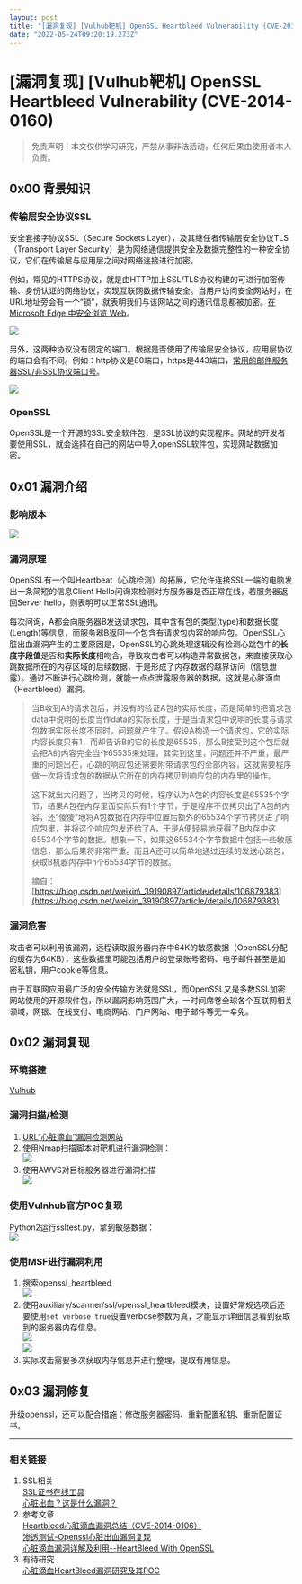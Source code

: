 ```yaml
---
layout: post
title: "[漏洞复现] [Vulhub靶机] OpenSSL Heartbleed Vulnerability (CVE-2014-0160)"
date: "2022-05-24T09:20:19.273Z"
---
```

\[漏洞复现\] \[Vulhub靶机\] OpenSSL Heartbleed Vulnerability (CVE-2014-0160)
======================================================================

> 免责声明：本文仅供学习研究，严禁从事非法活动，任何后果由使用者本人负责。

0x00 背景知识
---------

### 传输层安全协议SSL

安全套接字协议SSL（Secure Sockets Layer），及其继任者传输层安全协议TLS（Transport Layer Security）是为网络通信提供安全及数据完整性的一种安全协议，它们在传输层与应用层之间对网络连接进行加密。

例如，常见的HTTPS协议，就是由HTTP加上SSL/TLS协议构建的可进行加密传输、身份认证的网络协议，实现互联网数据传输安全。当用户访问安全网站时，在URL地址旁会有一个“锁”，就表明我们与该网站之间的通讯信息都被加密。[在 Microsoft Edge 中安全浏览 Web](https://support.microsoft.com/zh-cn/microsoft-edge/%E5%9C%A8-microsoft-edge-%E4%B8%AD%E5%AE%89%E5%85%A8%E6%B5%8F%E8%A7%88-web-c7beb47a-de9e-4aec-839d-28224a13a5d2)。

![](https://img2022.cnblogs.com/blog/1419760/202205/1419760-20220523203729105-889532788.png)

另外，这两种协议没有固定的端口。根据是否使用了传输层安全协议，应用层协议的端口会有不同。例如：http协议是80端口，https是443端口，[常用的邮件服务器SSL/非SSL协议端口号](https://blog.csdn.net/qq_25046261/article/details/78982080)。

![](https://img2022.cnblogs.com/blog/1419760/202205/1419760-20220523220303146-1982670553.png)

### OpenSSL

OpenSSL是一个开源的SSL安全软件包，是SSL协议的实现程序。网站的开发者要使用SSL，就会选择在自己的网站中导入openSSL软件包，实现网站数据加密。

0x01 漏洞介绍
---------

### 影响版本

![](https://img2022.cnblogs.com/blog/1419760/202205/1419760-20220523215942054-459678574.png)

### 漏洞原理

OpenSSL有一个叫Heartbeat（心跳检测）的拓展，它允许连接SSL一端的电脑发出一条简短的信息Client Hello问询来检测对方服务器是否正常在线，若服务器返回Server hello，则表明可以正常SSL通讯。

每次问询，A都会向服务器B发送请求包，其中含有包的类型(type)和数据长度(Length)等信息，而服务器B返回一个包含有请求包内容的响应包。OpenSSL心脏出血漏洞产生的主要原因是，OpenSSL的心跳处理逻辑没有检测心跳包中的**长度字段值**是否和**实际长度**相吻合，导致攻击者可以构造异常数据包，来直接获取心跳数据所在的内存区域的后续数据，于是形成了内存数据的越界访问（信息泄露）。通过不断进行心跳检测，就能一点点泄露服务器的数据，这就是心脏滴血（Heartbleed）漏洞。

> 当B收到A的请求包后，并没有的验证A包的实际长度，而是简单的把请求包data中说明的长度当作data的实际长度，于是当请求包中说明的长度与请求包数据实际长度不同时，问题就产生了。假设A构造一个请求包，它的实际内容长度只有1，而却告诉B的它的长度是65535，那么B接受到这个包后就会把A的内容完全当作65535来处理，其实到这里，问题还并不严重，最严重的问题出在，心跳的响应包还需要附带请求包的全部内容，这就需要程序做一次将请求包的数据从它所在的内存拷贝到响应包的内存里的操作。
> 
> 这下就出大问题了，当拷贝的时候，程序认为A包的内容长度是65535个字节，结果A包在内存里面实际只有1个字节，于是程序不仅拷贝出了A包的内容，还“傻傻”地将A包数据在内存中位置后额外的65534个字节拷贝进了响应包里，并将这个响应包发还给了A，于是A便轻易地获得了B内存中这65534个字节的数据。想象一下，如果这65534个字节数据中包括一些敏感信息，那么后果将非常严重。而且A还可以简单地通过连续的发送心跳包，获取B机器内存中n个65534字节的数据。
> 
> 摘自：[https://blog.csdn.net/weixin\_39190897/article/details/106879383](https://blog.csdn.net/weixin_39190897/article/details/106879383)

### 漏洞危害

攻击者可以利用该漏洞，远程读取服务器内存中64K的敏感数据（OpenSSL分配的缓存为64KB），这些数据里可能包括用户的登录账号密码、电子邮件甚至是加密私钥，用户cookie等信息。

由于互联网应用最广泛的安全传输方法就是SSL，而OpenSSL又是多数SSL加密网站使用的开源软件包，所以漏洞影响范围广大，一时间席卷全球各个互联网相关领域，网银、在线支付、电商网站、门户网站、电子邮件等无一幸免。

0x02 漏洞复现
---------

### 环境搭建

[Vulhub](https://vulhub.org/#/environments/openssl/CVE-2014-0160/)

### 漏洞扫描/检测

1.  [URL“心脏滴血”漏洞检测网站](https://filippo.io/Heartbleed)
2.  使用Nmap扫描脚本对靶机进行漏洞检测：  
    ![](https://img2022.cnblogs.com/blog/1419760/202205/1419760-20220523194714828-1397119442.png)
3.  使用AWVS对目标服务器进行漏洞扫描  
    ![](https://img2022.cnblogs.com/blog/1419760/202205/1419760-20220524115607116-1479403526.png)

### 使用Vulnhub官方POC复现

Python2运行ssltest.py，拿到敏感数据：  
![](https://img2022.cnblogs.com/blog/1419760/202205/1419760-20220523225823040-120966761.png)

### 使用MSF进行漏洞利用

1.  搜索openssl\_heartbleed  
    ![](https://img2022.cnblogs.com/blog/1419760/202205/1419760-20220523221547517-1612093421.png)
2.  使用auxiliary/scanner/ssl/openssl\_heartbleed模块，设置好常规选项后还要使用`set verbose true`设置verbose参数为真，才能显示详细信息看到获取到的服务器内存信息。  
    ![](https://img2022.cnblogs.com/blog/1419760/202205/1419760-20220523222033841-1802120778.png)  
    ![](https://img2022.cnblogs.com/blog/1419760/202205/1419760-20220523222110345-349712969.png)
3.  实际攻击需要多次获取内存信息并进行整理，提取有用信息。

0x03 漏洞修复
---------

升级openssl，还可以配合措施：修改服务器密码、重新配置私钥、重新配置证书。

* * *

### 相关链接

1.  SSL相关  
    [SSL证书在线工具](https://www.chinassl.net/ssltools/)  
    [心脏出血？这是什么漏洞？](https://www.cnblogs.com/hewenwu/p/3661769.html)
2.  参考文章  
    [Heartbleed心脏滴血漏洞总结（CVE-2014-0106）](https://www.cnblogs.com/s1awwhy/p/13162213.html)  
    [渗透测试-Openssl心脏出血漏洞复现](https://blog.csdn.net/weixin_39190897/article/details/106879383)  
    [心脏滴血漏洞详解及利用--HeartBleed With OpenSSL](https://blog.csdn.net/qq_35686185/article/details/104468439)
3.  有待研究  
    [心脏滴血HeartBleed漏洞研究及其POC](https://blog.csdn.net/wxh0000mm/article/details/90295489?spm=1001.2101.3001.4242.4&utm_relevant_index=8)